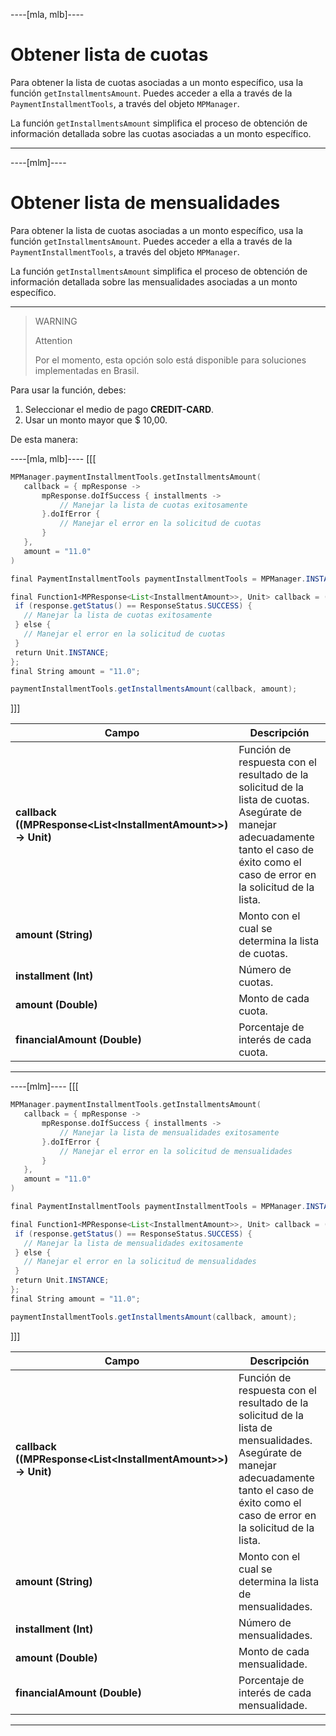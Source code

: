 
----[mla, mlb]---- 
# Obtener lista de cuotas 

Para obtener la lista de cuotas asociadas a un monto específico, usa la función `getInstallmentsAmount`. Puedes acceder a ella a través de la `PaymentInstallmentTools`, a través del objeto `MPManager`.

La función `getInstallmentsAmount` simplifica el proceso de obtención de información detallada sobre las cuotas asociadas a un monto específico.

------------ 
----[mlm]---- 
# Obtener lista de mensualidades 

Para obtener la lista de cuotas asociadas a un monto específico, usa la función `getInstallmentsAmount`. Puedes acceder a ella a través de la `PaymentInstallmentTools`, a través del objeto `MPManager`.

La función `getInstallmentsAmount` simplifica el proceso de obtención de información detallada sobre las mensualidades asociadas a un monto específico.

------------

> WARNING
>
> Attention
>
> Por el momento, esta opción solo está disponible para soluciones implementadas en Brasil.

Para usar la función, debes:

1. Seleccionar el medio de pago **CREDIT-CARD**.
2. Usar un monto mayor que $ 10,00.

De esta manera:

----[mla, mlb]---- 
[[[
```kotlin
MPManager.paymentInstallmentTools.getInstallmentsAmount(
   callback = { mpResponse ->
       mpResponse.doIfSuccess { installments ->
           // Manejar la lista de cuotas exitosamente
       }.doIfError {
           // Manejar el error en la solicitud de cuotas
       }
   },
   amount = "11.0"
)
```
```java
final PaymentInstallmentTools paymentInstallmentTools = MPManager.INSTANCE.getPaymentInstallmentTools();

final Function1<MPResponse<List<InstallmentAmount>>, Unit> callback = (final MPResponse<List<InstallmentAmount>> response) -> {
 if (response.getStatus() == ResponseStatus.SUCCESS) {
   // Manejar la lista de cuotas exitosamente
 } else {
   // Manejar el error en la solicitud de cuotas 
 }
 return Unit.INSTANCE;
};
final String amount = "11.0";

paymentInstallmentTools.getInstallmentsAmount(callback, amount);
```
]]]

|Campo|Descripción|
|---|---|
|**callback ((MPResponse&lt;List&lt;InstallmentAmount&gt;&gt;) -> Unit)**|Función de respuesta con el resultado de la solicitud de la lista de cuotas. Asegúrate de manejar adecuadamente tanto el caso de éxito como el caso de error en la solicitud de la lista. |
|**amount (String)**|Monto con el cual se determina la lista de cuotas.|
|**installment (Int)**|Número de cuotas.|
|**amount (Double)**|Monto de cada cuota.|
|**financialAmount (Double)**|Porcentaje de interés de cada cuota.|

------------ 
----[mlm]---- 
[[[
```kotlin
MPManager.paymentInstallmentTools.getInstallmentsAmount(
   callback = { mpResponse ->
       mpResponse.doIfSuccess { installments ->
           // Manejar la lista de mensualidades exitosamente
       }.doIfError {
           // Manejar el error en la solicitud de mensualidades
       }
   },
   amount = "11.0"
)
```
```java
final PaymentInstallmentTools paymentInstallmentTools = MPManager.INSTANCE.getPaymentInstallmentTools();

final Function1<MPResponse<List<InstallmentAmount>>, Unit> callback = (final MPResponse<List<InstallmentAmount>> response) -> {
 if (response.getStatus() == ResponseStatus.SUCCESS) {
   // Manejar la lista de mensualidades exitosamente
 } else {
   // Manejar el error en la solicitud de mensualidades 
 }
 return Unit.INSTANCE;
};
final String amount = "11.0";

paymentInstallmentTools.getInstallmentsAmount(callback, amount);
```
]]]

|Campo|Descripción|
|---|---|
|**callback ((MPResponse&lt;List&lt;InstallmentAmount&gt;&gt;) -> Unit)**|Función de respuesta con el resultado de la solicitud de la lista de mensualidades. Asegúrate de manejar adecuadamente tanto el caso de éxito como el caso de error en la solicitud de la lista.|
|**amount (String)**|Monto con el cual se determina la lista de mensualidades.|
|**installment (Int)**|Número de mensualidades.|
|**amount (Double)**|Monto de cada mensualidade.|
|**financialAmount (Double)**|Porcentaje de interés de cada mensualidade.|

------------